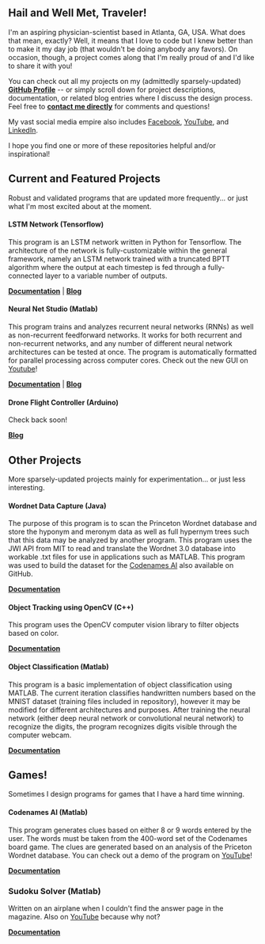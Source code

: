## Hail and Well Met, Traveler!

I'm an aspiring physician-scientist based in Atlanta, GA, USA. What does that mean, exactly? Well, it means that I love to code but I knew better than to make it my day job (that wouldn't be doing anybody any favors). On occasion, though, a project comes along that I'm really proud of and I'd like to share it with you! 

You can check out all my projects on my (admittedly sparsely-updated) **[GitHub Profile](https://github.com/jonzia)** -- or simply scroll down for project descriptions, documentation, or related blog entries where I discuss the design process. Feel free to **[contact me directly](https://www.jonzia.me)** for comments and questions!

My vast social media empire also includes [Facebook](https://www.facebook.com/jonathanzia), [YouTube](https://www.youtube.com/channel/UCYiktVuCaENeUPtyB5fBQuw/featured?disable_polymer=1), and [LinkedIn](https://www.linkedin.com/in/jonathanzia/).

I hope you find one or more of these repositories helpful and/or inspirational!


## Current and Featured Projects
Robust and validated programs that are updated more frequently... or just what I'm most excited about at the moment.

#### LSTM Network (Tensorflow)
This program is an LSTM network written in Python for Tensorflow. The architecture of the network is fully-customizable within the general framework, namely an LSTM network trained with a truncated BPTT algorithm where the output at each timestep is fed through a fully-connected layer to a variable number of outputs.

**[Documentation](https://jonzia.github.io/LSTM_Network/)** | **[Blog](https://www.jonzia.me/projects/fog-problem)**

#### Neural Net Studio (Matlab)
This program trains and analyzes recurrent neural networks (RNNs) as well as non-recurrent feedforward networks. It works for both recurrent and non-recurrent networks, and any number of different neural network architectures can be tested at once. The program is automatically formatted for parallel processing across computer cores. Check out the new GUI on [Youtube](https://www.youtube.com/watch?v=WBxCHDFzexQ)!

**[Documentation](https://jonzia.github.io/NeuralNetStudio/)** | **[Blog](https://www.jonzia.me/projects/neural-net-studio)**

#### Drone Flight Controller (Arduino)
Check back soon!

**[Blog](https://www.jonzia.me/projects/flight-controller)**


## Other Projects
More sparsely-updated projects mainly for experimentation... or just less interesting.

#### Wordnet Data Capture (Java)
The purpose of this program is to scan the Princeton Wordnet database and store the hyponym and meronym data as well as full hypernym trees such that this data may be analyzed by another program. This program uses the JWI API from MIT to read and translate the Wordnet 3.0 database into workable .txt files for use in applications such as MATLAB. This program was used to build the dataset for the [Codenames AI](https://github.com/jonzia/Codenames) also available on GitHub.

**[Documentation](https://jonzia.github.io/WordnetDataCapture/)**

#### Object Tracking using OpenCV (C++)
This program uses the OpenCV computer vision library to filter objects based on color.

**[Documentation](https://jonzia.github.io/ObjectTracking/)**

#### Object Classification (Matlab)
This program is a basic implementation of object classification using MATLAB. The current iteration classifies handwritten numbers based on the MNIST dataset (training files included in repository), however it may be modified for different architectures and purposes. After training the neural network (either deep neural network or convolutional neural network) to recognize the digits, the program recognizes digits visible through the computer webcam.

**[Documentation](https://jonzia.github.io/ObjectClassification/)**

## Games!
Sometimes I design programs for games that I have a hard time winning.

#### Codenames AI (Matlab)
This program generates clues based on either 8 or 9 words entered by the user. The words must be taken from the 400-word set of the Codenames board game. The clues are generated based on an analysis of the Priceton Wordnet database. You can check out a demo of the program on [YouTube](https://youtu.be/yX2YkhvAtM4)!

**[Documentation](https://jonzia.github.io/Codenames/)**

### Sudoku Solver (Matlab)
Written on an airplane when I couldn't find the answer page in the magazine. Also on [YouTube](https://youtu.be/QC-4RXylWQ0) because why not?

**[Documentation](https://jonzia.github.io/Sudoku/)**
